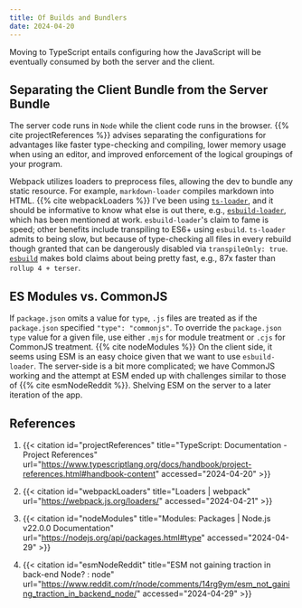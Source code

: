 ```yaml
---
title: Of Builds and Bundlers
date: 2024-04-20
---
```


Moving to TypeScript entails configuring how the JavaScript will be
eventually consumed by both the server and the client.

## Separating the Client Bundle from the Server Bundle

The server code runs in `Node` while the client code runs in the
browser. {{% cite projectReferences %}} advises separating the
configurations for advantages like faster type-checking and compiling,
lower memory usage when using an editor, and improved enforcement of the
logical groupings of your program.

Webpack utilizes loaders to preprocess files, allowing the dev to bundle
any static resource. For example, `markdown-loader` compiles markdown
into HTML. {{% cite webpackLoaders %}} I've been using
[`ts-loader`](https://github.com/TypeStrong/ts-loader), and it should be
informative to know what else is out there, e.g.,
[`esbuild-loader`](https://github.com/privatenumber/esbuild-loader),
which has been mentioned at work. `esbuild-loader`'s claim to fame is
speed; other benefits include transpiling to ES6+ using `esbuild`.
`ts-loader` admits to being slow, but because of type-checking all files
in every rebuild though granted that can be dangerously disabled via
`transpileOnly: true`. [`esbuild`](https://esbuild.github.io/) makes
bold claims about being pretty fast, e.g., 87x faster than `rollup 4 +
terser`.

## ES Modules vs. CommonJS

If `package.json` omits a value for `type`, `.js` files are treated as
if the `package.json` specified `"type": "commonjs"`. To override the
`package.json` `type` value for a given file, use either `.mjs` for
module treatment or `.cjs` for CommonJS treatment. {{% cite nodeModules
%}} On the client side, it seems using ESM is an easy choice given that
we want to use `esbuild-loader`. The server-side is a bit more
complicated; we have CommonJS working and the attempt at ESM ended up
with challenges similar to those of {{% cite esmNodeReddit %}}. Shelving
ESM on the server to a later iteration of the app.

## References

1. {{< citation
  id="projectReferences"
  title="TypeScript: Documentation - Project References"
  url="https://www.typescriptlang.org/docs/handbook/project-references.html#handbook-content"
  accessed="2024-04-20" >}}

1. {{< citation
  id="webpackLoaders"
  title="Loaders | webpack"
  url="https://webpack.js.org/loaders/"
  accessed="2024-04-21" >}}

1. {{< citation
  id="nodeModules"
  title="Modules: Packages | Node.js v22.0.0 Documentation"
  url="https://nodejs.org/api/packages.html#type"
  accessed="2024-04-29" >}}

1. {{< citation
  id="esmNodeReddit"
  title="ESM not gaining traction in back-end Node? : node"
  url="https://www.reddit.com/r/node/comments/14rg9ym/esm_not_gaining_traction_in_backend_node/"
  accessed="2024-04-29" >}}
